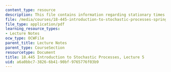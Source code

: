 ```yaml
---
content_type: resource
description: This file contains information regarding stationary times.
file: /media/courses/18-445-introduction-to-stochastic-processes-spring-2015/a6a0bbc738266b4190bf9765776f03b9_MIT18_445S15_lecture5.pdf
file_type: application/pdf
learning_resource_types:
- Lecture Notes
ocw_type: OCWFile
parent_title: Lecture Notes
parent_type: CourseSection
resourcetype: Document
title: 18.445 Introduction to Stochastic Processes, Lecture 5
uid: a6a0bbc7-3826-6b41-90bf-9765776f03b9
---
```

